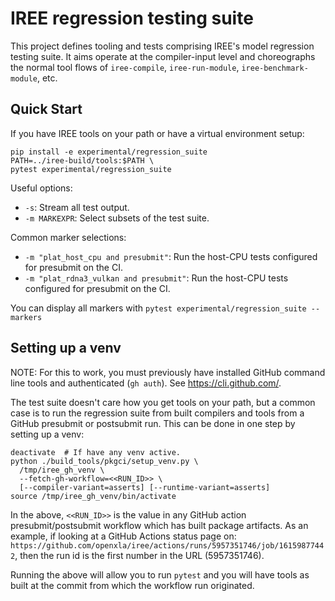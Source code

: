 # IREE regression testing suite

This project defines tooling and tests comprising IREE's model regression
testing suite. It aims operate at the compiler-input level and choreographs
the normal tool flows of `iree-compile`, `iree-run-module`, 
`iree-benchmark-module`, etc.

## Quick Start

If you have IREE tools on your path or have a virtual environment setup:

```
pip install -e experimental/regression_suite
PATH=../iree-build/tools:$PATH \
pytest experimental/regression_suite
```

Useful options:

* `-s`: Stream all test output.
* `-m MARKEXPR`: Select subsets of the test suite.

Common marker selections:

* `-m "plat_host_cpu and presubmit"`: Run the host-CPU tests configured for
  presubmit on the CI.
* `-m "plat_rdna3_vulkan and presubmit"`: Run the host-CPU tests configured for
  presubmit on the CI.

You can display all markers with `pytest experimental/regression_suite --markers`

## Setting up a venv

NOTE: For this to work, you must previously have installed GitHub command line
tools and authenticated (`gh auth`). See https://cli.github.com/.

The test suite doesn't care how you get tools on your path, but a common
case is to run the regression suite from built compilers and tools from a
GitHub presubmit or postsubmit run. This can be done in one step by setting
up a venv:

```
deactivate  # If have any venv active.
python ./build_tools/pkgci/setup_venv.py \
  /tmp/iree_gh_venv \
  --fetch-gh-workflow=<<RUN_ID>> \
  [--compiler-variant=asserts] [--runtime-variant=asserts]
source /tmp/iree_gh_venv/bin/activate
```

In the above, `<<RUN_ID>>` is the value in any GitHub action presubmit/postsubmit
workflow which has built package artifacts. As an example, if looking at a GitHub
Actions status page on: 
`https://github.com/openxla/iree/actions/runs/5957351746/job/16159877442`, then
the run id is the first number in the URL (5957351746).

Running the above will allow you to run `pytest` and you will have tools as built
at the commit from which the workflow run originated.
